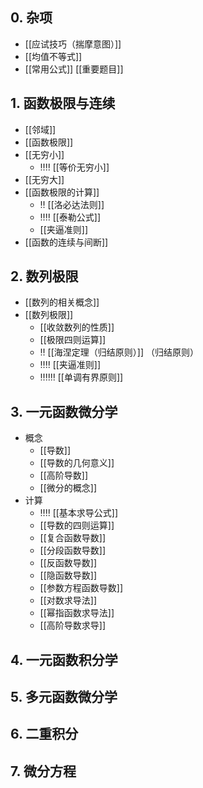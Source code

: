 ## 0. 杂项

- [[应试技巧（揣摩意图）]]
- [[均值不等式]]
- [[常用公式]]
[[重要题目]]
## 1. 函数极限与连续

- [[邻域]]
- [[函数极限]]
- [[无穷小]]
	- ‼️‼️ [[等价无穷小]]
- [[无穷大]]
- [[函数极限的计算]]
	- ‼️ [[洛必达法则]]
	- ‼️‼️ [[泰勒公式]]
	- [[夹逼准则]]
- [[函数的连续与间断]]

## 2. 数列极限

- [[数列的相关概念]]
- [[数列极限]]
	- [[收敛数列的性质]]
	- [[极限四则运算]]
	- ‼️ [[海涅定理（归结原则）]] （归结原则）
	- ‼️‼️ [[夹逼准则]]
	- ‼️‼‼ [[单调有界原则]]

## 3. 一元函数微分学

- 概念
	- [[导数]]
	- [[导数的几何意义]]
	- [[高阶导数]]
	- [[微分的概念]]
- 计算
	- ‼️‼️ [[基本求导公式]]
	- [[导数的四则运算]]
	- [[复合函数导数]]
	- [[分段函数导数]]
	- [[反函数导数]]
	- [[隐函数导数]]
	- [[参数方程函数导数]]
	- [[对数求导法]]
	- [[幂指函数求导法]]
	- [[高阶导数求导]]


## 4. 一元函数积分学


## 5. 多元函数微分学


## 6. 二重积分


## 7. 微分方程
